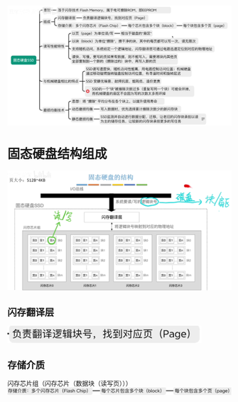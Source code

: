 


![输入图片说明](/imgs/2025-08-09/5sHed8EetcFhSlwk.png)

# 固态硬盘结构组成
![输入图片说明](/imgs/2025-08-09/LUGofQzmrLPs6gP3.png)
## 闪存翻译层
![输入图片说明](/imgs/2025-08-09/PifAPnnTDaSyafTB.png)
## 存储介质
闪存芯片组（闪存芯片（数据块（读写页）））
![输入图片说明](/imgs/2025-08-09/miRKQvuqNFAEWmE2.png)
<!--stackedit_data:
eyJoaXN0b3J5IjpbLTU5MjE3NTcyMSw5NzcwMjQwNTIsNDQwOT
A1NjE5XX0=
-->